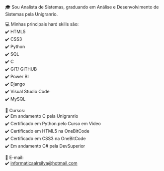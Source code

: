 🎓 Sou Analista de Sistemas, graduando em Análise e Desenvolvimento de Sistemas pela Unigranrio.

💻 Minhas principais hard skills são:
<br>
✔️ HTML5
<br>
✔️ CSS3
<br>
✔️ Python
<br>
✔️ SQL
<br>
✔️ C
<br>
✔️ GIT/ GITHUB
<br>
✔️ Power BI
<br>
✔️ Django
<br>
✔️ Visual Studio Code
<br>
✔️ MySQL
<br>

📖 Cursos:
<br>
✔️ Em andamento C pela Unigranrio
<br>
✔️ Certificado em Python pelo Curso em Vídeo
<br>
✔️ Certificado em HTML5 na OneBitCode
<br>
✔️ Certificado em CSS3 na OneBitCode
<br>
✔️ Em andamento C# pela DevSuperior
<br>

📖 E-mail:
<br>
✔️ informaticaalrsilva@hotmail.com
<br>

